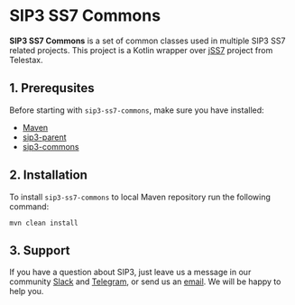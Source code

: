 # SIP3 SS7 Commons #

**SIP3 SS7 Commons** is a set of common classes used in multiple SIP3 SS7 related projects. This project is a Kotlin wrapper over [jSS7](https://github.com/RestComm/jss7) project from Telestax.

## 1. Prerequsites

Before starting with `sip3-ss7-commons`, make sure you have installed:

* [Maven](https://maven.apache.org/install.html)
* [sip3-parent](https://github.com/sip3io/sip3-parent)
* [sip3-commons](https://github.com/sip3io/sip3-commons)

## 2. Installation

To install `sip3-ss7-commons` to local Maven repository run the following command:
```
mvn clean install
```

## 3. Support
If you have a question about SIP3, just leave us a message in our community [Slack](https://join.slack.com/t/sip3-community/shared_invite/enQtOTIyMjg3NDI0MjU3LWUwYzhlOTFhODYxMTEwNjllYjZjNzc1M2NmM2EyNDM0ZjJmNTVkOTg1MGQ3YmFmNWU5NjlhOGI3MWU1MzUwMjE) and [Telegram](https://t.me/sip3io), or send us an [email](mailto:support@sip3.io). We will be happy to help you.   
